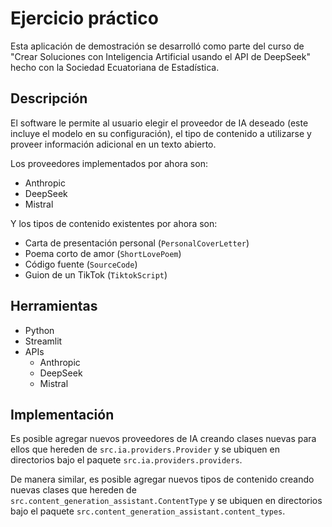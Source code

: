 # Ejercicio práctico

Esta aplicación de demostración se desarrolló como parte del curso de "Crear Soluciones con Inteligencia Artificial usando el API de DeepSeek" hecho con la Sociedad Ecuatoriana de Estadística.

## Descripción

El software le permite al usuario elegir el proveedor de IA deseado (este incluye el modelo en su configuración), el tipo de contenido a utilizarse y proveer información adicional en un texto abierto.

Los proveedores implementados por ahora son:

- Anthropic
- DeepSeek
- Mistral

Y los tipos de contenido existentes por ahora son:

- Carta de presentación personal (`PersonalCoverLetter`)
- Poema corto de amor (`ShortLovePoem`)
- Código fuente (`SourceCode`)
- Guion de un TikTok (`TiktokScript`)

## Herramientas

- Python
- Streamlit
- APIs
    - Anthropic
    - DeepSeek
    - Mistral

## Implementación

Es posible agregar nuevos proveedores de IA creando clases nuevas para ellos que hereden de `src.ia.providers.Provider` y se ubiquen en directorios bajo el paquete `src.ia.providers.providers`.

De manera similar, es posible agregar nuevos tipos de contenido creando nuevas clases que hereden de `src.content_generation_assistant.ContentType` y se ubiquen en directorios bajo el paquete `src.content_generation_assistant.content_types`.